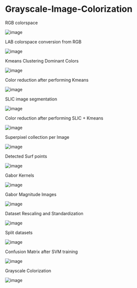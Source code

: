 # Grayscale-Image-Colorization

RGB colorspace

![image](https://user-images.githubusercontent.com/58791947/136596492-0004e8a4-8f19-48ca-8382-df613864cf3f.png)

LAB colorspace conversion from RGB

![image](https://user-images.githubusercontent.com/58791947/136596295-3c0b601e-3b53-4f58-b4b2-8841b8ab81c4.png)

Kmeans Clustering Dominant Colors

![image](https://user-images.githubusercontent.com/58791947/136596569-2a23d4b4-15b2-41d4-b721-66c7451226e7.png)

Color reduction after performing Kmeans

![image](https://user-images.githubusercontent.com/58791947/136596631-8df88644-2712-4ef4-bb63-6fd25e9fe06c.png)

SLIC image segmentation

![image](https://user-images.githubusercontent.com/58791947/136596683-a6d9b662-5df0-43d7-95a9-123111f7e13a.png)

Color reduction after performing SLIC + Kmeans

![image](https://user-images.githubusercontent.com/58791947/136598224-c7773d55-3db2-4c74-b651-7eca4803e7b6.png)

Superpixel collection per Image

![image](https://user-images.githubusercontent.com/58791947/136598288-21ad9750-d92b-4818-9b8d-2b0ffc3e51ef.png)

Detected Surf points

![image](https://user-images.githubusercontent.com/58791947/136598317-3bbedd05-06c9-4d19-b84e-f309916e6f51.png)

Gabor Kernels

![image](https://user-images.githubusercontent.com/58791947/136598353-5ffa750d-bdb8-4e83-9ed5-0a6b2a3c11fd.png)

Gabor Magnitude Images

![image](https://user-images.githubusercontent.com/58791947/136598400-a3dfaee8-f9ad-4bd2-9814-aeb7ac89c58a.png)

Dataset Rescaling and Standardization

![image](https://user-images.githubusercontent.com/58791947/136598624-8ce18f8a-9597-423d-92fb-5c44965eafd9.png)

Split datasets

![image](https://user-images.githubusercontent.com/58791947/136598729-5450a93b-4582-4720-81ed-b7656bb19067.png)

Confusion Matrix after SVM training

![image](https://user-images.githubusercontent.com/58791947/136598689-982087cc-ee0f-44ac-85b6-9253b7528809.png)

Grayscale Colorization

![image](https://user-images.githubusercontent.com/58791947/136598807-70d68137-87d1-4c52-a266-c63f223873f4.png)
